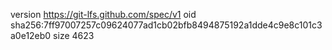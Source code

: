 version https://git-lfs.github.com/spec/v1
oid sha256:7ff97007257c09624077ad1cb02bfb8494875192a1dde4c9e8c101c3a0e12eb0
size 4623
